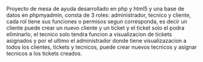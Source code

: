 Proyecto de mesa de ayuda desarrollado en php y html5 y una base de datos en phpmyadmin, consta de 3 roles: administrador, tecnico y cliente, cada rol tiene sus funciones o permisos segun corresponda, es decir un cliente puede crear un nuevo cliente y un ticket y el ticket solo el podra eliminarlo, el tecnico solo tendra funcion a visualizacion de tickets asignados y por el ultimo el administrador donde tiene visualizazacion a todos los clientes, tickets y tecnicos, puede crear nuevos tecnicos y asignar tecnicos a los tickets creados.
